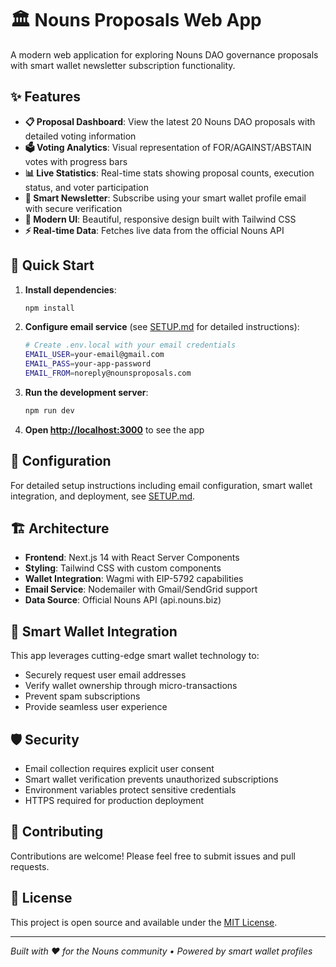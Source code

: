 # 🏛️ Nouns Proposals Web App

A modern web application for exploring Nouns DAO governance proposals with smart wallet newsletter subscription functionality.

## ✨ Features

- **📋 Proposal Dashboard**: View the latest 20 Nouns DAO proposals with detailed voting information
- **🗳️ Voting Analytics**: Visual representation of FOR/AGAINST/ABSTAIN votes with progress bars
- **📊 Live Statistics**: Real-time stats showing proposal counts, execution status, and voter participation
- **📧 Smart Newsletter**: Subscribe using your smart wallet profile email with secure verification
- **🎨 Modern UI**: Beautiful, responsive design built with Tailwind CSS
- **⚡ Real-time Data**: Fetches live data from the official Nouns API

## 🚀 Quick Start

1. **Install dependencies**:
   ```bash
   npm install
   ```

2. **Configure email service** (see [SETUP.md](SETUP.md) for detailed instructions):
   ```bash
   # Create .env.local with your email credentials
   EMAIL_USER=your-email@gmail.com
   EMAIL_PASS=your-app-password
   EMAIL_FROM=noreply@nounsproposals.com
   ```

3. **Run the development server**:
   ```bash
   npm run dev
   ```

4. **Open [http://localhost:3000](http://localhost:3000)** to see the app

## 🔧 Configuration

For detailed setup instructions including email configuration, smart wallet integration, and deployment, see [SETUP.md](SETUP.md).

## 🏗️ Architecture

- **Frontend**: Next.js 14 with React Server Components
- **Styling**: Tailwind CSS with custom components
- **Wallet Integration**: Wagmi with EIP-5792 capabilities
- **Email Service**: Nodemailer with Gmail/SendGrid support
- **Data Source**: Official Nouns API (api.nouns.biz)

## 📱 Smart Wallet Integration

This app leverages cutting-edge smart wallet technology to:
- Securely request user email addresses
- Verify wallet ownership through micro-transactions
- Prevent spam subscriptions
- Provide seamless user experience

## 🛡️ Security

- Email collection requires explicit user consent
- Smart wallet verification prevents unauthorized subscriptions
- Environment variables protect sensitive credentials
- HTTPS required for production deployment

## 🤝 Contributing

Contributions are welcome! Please feel free to submit issues and pull requests.

## 📄 License

This project is open source and available under the [MIT License](LICENSE).

---

*Built with ❤️ for the Nouns community • Powered by smart wallet profiles*

